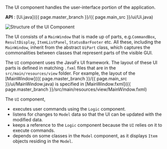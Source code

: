 <!-- markdownlint-disable-file first-line-h1 -->
The UI component handles the user-interface portion of the application.

**API** : [Ui.java]({{ page.master_branch }}/{{ page.main_src }}/ui/Ui.java)

![Structure of the UI Component](images/UiClassDiagram.png)

The UI consists of a `MainWindow` that is made up of parts, e.g.`CommandBox`, `ResultDisplay`, `ItemListPanel`, `StatusBarFooter` etc. All these, including the `MainWindow`, inherit from the abstract `UiPart` class, which captures the commonalities between classes that represent parts of the visible GUI.

The `UI` component uses the JavaFx UI framework. The layout of these UI parts is defined in matching `.fxml` files that are in the `src/main/resources/view` folder. For example, the layout of the [MainWindow]({{ page.master_branch }}/{{ page.main_src }}/ui/MainWindow.java) is specified in [MainWindow.fxml]({{ page.master_branch }}/src/main/resources/view/MainWindow.fxml)

The `UI` component,

* executes user commands using the `Logic` component.
* listens for changes to `Model` data so that the UI can be updated with the modified data.
* keeps a reference to the `Logic` component because the `UI` relies on it to execute commands.
* depends on some classes in the `Model` component, as it displays `Item` objects residing in the `Model`.
